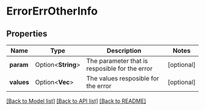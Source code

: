 # ErrorErrOtherInfo

## Properties

Name | Type | Description | Notes
------------ | ------------- | ------------- | -------------
**param** | Option<**String**> | The parameter that is resposible for the error | [optional]
**values** | Option<**Vec<String>**> | The values resposible for the error | [optional]

[[Back to Model list]](../README.md#documentation-for-models) [[Back to API list]](../README.md#documentation-for-api-endpoints) [[Back to README]](../README.md)



